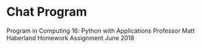 # Chat Program 

Program in Computing 16: Python with Applications 
Professor Matt Haberland
Homework Assignment
June 2018
